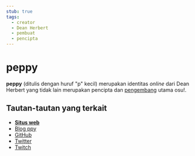 ```yaml
---
stub: true
tags:
  - creator
  - Dean Herbert
  - pembuat
  - pencipta
---
```


# peppy

**peppy** (ditulis dengan huruf "p" kecil) merupakan identitas *online* dari Dean Herbert yang tidak lain merupakan pencipta dan [pengembang](/wiki/People/The_Team/Developers) utama osu!.

## Tautan-tautan yang terkait

- **[Situs web](https://ppy.sh/)**
- [Blog ppy](https://blog.ppy.sh/)
- [GitHub](https://github.com/peppy)
- [Twitter](https://twitter.com/ppy)
- [Twitch](https://www.twitch.tv/ppy)
